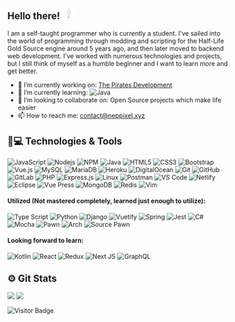 ## Hello there! <img src="wave.gif" width="30px" height="30px">

I am a self-taught programmer who is currently a student. I've sailed into the world of programming through modding and scripting for the Half-Life Gold Source engine around 5 years ago, and then later moved to backend web development. I've worked with numerous technologies and projects, but I still think of myself as a humble beginner and I want to learn more and get better.

- 🔭 I’m currently working on: [The Pirates Development](https://github.com/thepirates-development)
- 🌱 I’m currently learning: ![Java](https://img.shields.io/badge/Java-%236DB33F.svg?style=flat-square&logo=java&logoColor=white)
- 👯 I’m looking to collaborate on: Open Source projects which make life easier
- 📫 How to reach me: contact@neppixel.xyz

## 🚀💻 Technologies & Tools

![JavaScript](https://img.shields.io/badge/-Java%20Script-black?style=flat-square&logo=javascript)
![Nodejs](https://img.shields.io/badge/Node%20JS-black?style=flat-square&logo=Node.js)
![NPM](https://img.shields.io/badge/NPM-%23000000.svg?style=flat-square&logo=npm&logoColor=white)
![Java](https://img.shields.io/badge/Java-orange?style=flat-square&logo=Java)
![HTML5](https://img.shields.io/badge/-HTML5-E34F26?style=flat-square&logo=html5&logoColor=white)
![CSS3](https://img.shields.io/badge/-CSS3-1572B6?style=flat-square&logo=css3)
![Bootstrap](https://img.shields.io/badge/-Bootstrap-563D7C?style=flat-square&logo=bootstrap)
![Vue.js](https://img.shields.io/badge/Vue.js-35495E?style=flat-square&logo=vue.js&logoColor=4FC08D)
![MySQL](https://img.shields.io/badge/-MySQL-black?style=flat-square&logo=mysql)
![MariaDB](https://img.shields.io/badge/MariaDB-black?style=flat-square&logo=mariadb)
![Heroku](https://img.shields.io/badge/-Heroku-430098?style=flat-square&logo=heroku)
![DigitalOcean](https://img.shields.io/badge/-Digital%20Ocean-darkblue?style=flat-square&logo=digitalocean)
![Git](https://img.shields.io/badge/-Git-black?style=flat-square&logo=git)
![GitHub](https://img.shields.io/badge/-GitHub-181717?style=flat-square&logo=github)
![GitLab](https://img.shields.io/badge/-GitLab-black?style=flat-square&logo=gitlab)
![PHP](https://img.shields.io/badge/PHP-black?style=flat-square&logo=php)
![Express.js](https://img.shields.io/badge/express.js-%23404d59.svg?style=flat-square&logo=express&logoColor=%2361DAFB)
![Linux](https://img.shields.io/badge/Linux-black?style=flat-square&logo=linux)
![Postman](https://img.shields.io/badge/Postman-black?style=flat-square&logo=postman)
![VS Code](https://img.shields.io/badge/-VS%20Code-007ACC?style=flat-square&logo=visual-studio-code)
![Netlify](https://img.shields.io/badge/Netlify-%23000000.svg?style=flat-square&logo=netlify&logoColor=#00C7B7)
![Eclipse](https://img.shields.io/badge/Eclipse-FE7A16.svg?style=flat-square&logo=Eclipse&logoColor=white)
![Vue Press](https://img.shields.io/badge/Vue-Press-35495E?style=flat-square&logo=vue.js&logoColor=4FC08D)
![MongoDB](https://img.shields.io/badge/-Mongo%20DB-black?style=flat-square&logo=mongodb)
![Redis](https://img.shields.io/badge/-Redis-black?style=flat-square&logo=Redis)
![Vim](https://img.shields.io/badge/VIM-%2311AB00.svg?style=flat-square&logo=vim&logoColor=white)

#### Utilized (Not mastered completely, learned just enough to utilize):

![Type Script](https://img.shields.io/badge/Type%20Script-%23007ACC.svg?style=flat-square&logo=typescript&logoColor=white)
![Python](https://img.shields.io/badge/Python-3670A0?style=flat-square&logo=python&logoColor=ffdd54)
![Django](https://img.shields.io/badge/Django-%23092E20.svg?style=flat-square&logo=django&logoColor=white)
![Vuetify](https://img.shields.io/badge/Vuetify-1867C0?style=flat-square&logo=vuetify&logoColor=AEDDFF)
![Spring](https://img.shields.io/badge/Spring-%236DB33F.svg?style=flat-square&logo=spring&logoColor=white)
![Jest](https://img.shields.io/badge/-Jest-%23C21325?style=flat-square&logo=jest&logoColor=white)
![C#](https://img.shields.io/badge/C%23-%2300599C.svg?style=flat-square&logo=c-sharp&logoColor=white)
![Mocha](https://img.shields.io/badge/-Mocha-%238D6748?style=flat-square&logo=mocha&logoColor=white)
![Pawn](https://img.shields.io/badge/AMX-Pawn-blue?style=flat-square)
![Arch](https://img.shields.io/badge/Arch%20Linux-1793D1?logo=arch-linux&logoColor=fff&style=flat-square)
![Source Pawn](https://img.shields.io/badge/Source-Pawn-orange?style=flat-square)

#### Looking forward to learn:
![Kotlin](https://img.shields.io/badge/Kotlin-0095D5?&style=flat-square&logo=kotlin&logoColor=white)
![React](https://img.shields.io/badge/React-20232A?style=flat-square&logo=react&logoColor=61DAFB)
![Redux](https://img.shields.io/badge/Redux-%23593d88.svg?style=lat-square&logo=redux&logoColor=white)
![Next JS](https://img.shields.io/badge/Next-black?style=flat-square&logo=next.js&logoColor=white)
![GraphQL](https://img.shields.io/badge/-GraphQL-E10098?style=flat-square&logo=graphql&logoColor=white)

## ⚙️ Git Stats

<img height="160" src="https://github-readme-stats-zeta-virid.vercel.app/api?username=birajrai&show_icons=true&theme=tokyonight"> <img height="160" src="https://github-readme-stats-zeta-virid.vercel.app/api/top-langs/?username=birajrai&langs_count=5&layout=compact&theme=tokyonight">

![Visitor Badge](https://visitor-badge.laobi.icu/badge?page_id=birajrai.birajrai)
